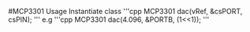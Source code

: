 #MCP3301 Usage
Instantiate class
'''cpp
MCP3301 dac(vRef, &csPORT, csPIN);
'''
e.g
'''cpp
MCP3301 dac(4.096, &PORTB, (1<<1));
'''
